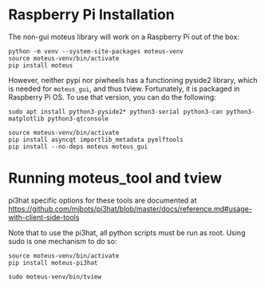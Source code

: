 # Raspberry Pi Installation #

The non-gui moteus library will work on a Raspberry Pi out of the box:

```
python -m venv --system-site-packages moteus-venv
source moteus-venv/bin/activate
pip install moteus
```

However, neither pypi nor piwheels has a functioning pyside2 library,
which is needed for `moteus_gui`, and thus tview.  Fortunately, it is
packaged in Raspberry Pi OS.  To use that version, you can do the
following:

```
sudo apt install python3-pyside2* python3-serial python3-can python3-matplotlib python3-qtconsole

source moteus-venv/bin/activate
pip install asyncqt importlib_metadata pyelftools
pip install --no-deps moteus moteus_gui
```

# Running moteus_tool and tview #

pi3hat specific options for these tools are documented at https://github.com/mjbots/pi3hat/blob/master/docs/reference.md#usage-with-client-side-tools

Note that to use the pi3hat, all python scripts must be run as root.
Using sudo is one mechanism to do so:

```
source moteus-venv/bin/activate
pip install moteus-pi3hat

sudo moteus-venv/bin/tview
```
